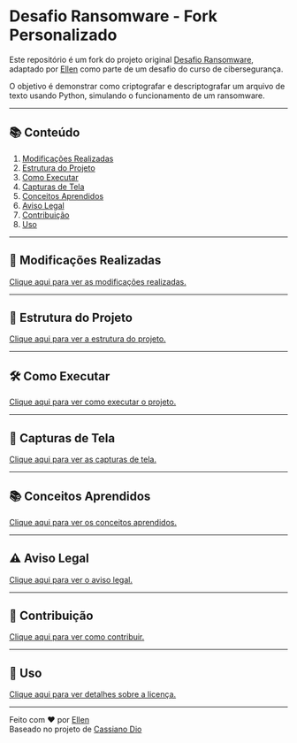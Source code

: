 # Desafio Ransomware - Fork Personalizado

Este repositório é um fork do projeto original [Desafio Ransomware](https://github.com/cassiano-dio/cibersecurity-desafio-ransomware), adaptado por [Ellen](https://github.com/ellen-xploit/Cibersecurity-desafio-ransomware) como parte de um desafio do curso de cibersegurança.

O objetivo é demonstrar como criptografar e descriptografar um arquivo de texto usando Python, simulando o funcionamento de um ransomware.

---

## 📚 Conteúdo

1. [Modificações Realizadas](#-modificações-realizadas)
2. [Estrutura do Projeto](#-estrutura-do-projeto)
3. [Como Executar](#-como-executar)
4. [Capturas de Tela](#-capturas-de-tela)
5. [Conceitos Aprendidos](#-conceitos-aprendidos)
6. [Aviso Legal](#-aviso-legal)
7. [Contribuição](#-contribuição)
8. [Uso](#-uso)

---

## 🚀 Modificações Realizadas

[Clique aqui para ver as modificações realizadas.](modificacoes.md)

---

## 📂 Estrutura do Projeto

[Clique aqui para ver a estrutura do projeto.](estrutura.md)

---

## 🛠️ Como Executar

[Clique aqui para ver como executar o projeto.](execucao.md)

---

## 📸 Capturas de Tela

[Clique aqui para ver as capturas de tela.](capturas.md)

---

## 📚 Conceitos Aprendidos

[Clique aqui para ver os conceitos aprendidos.](conceitos.md)

---

## ⚠️ Aviso Legal

[Clique aqui para ver o aviso legal.](aviso.md)

---

## 🤝 Contribuição

[Clique aqui para ver como contribuir.](contribuicao.md)

---

## 📄 Uso

[Clique aqui para ver detalhes sobre a licença.](licenca.md)

---

Feito com ❤️ por [Ellen](https://github.com/ellen-xploit)  
Baseado no projeto de [Cassiano Dio](https://github.com/cassiano-dio/cibersecurity-desafio-ransomware)
